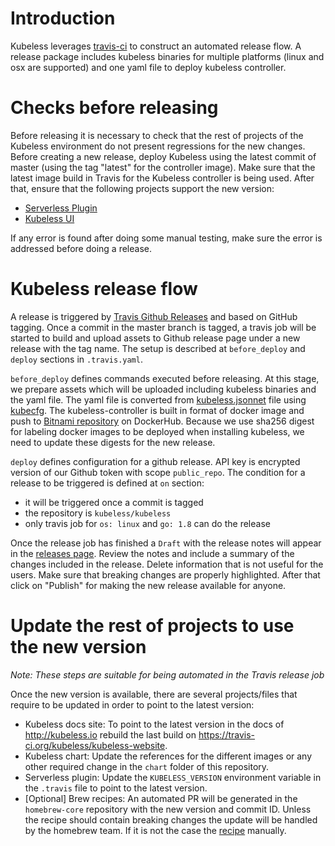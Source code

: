 # Introduction

Kubeless leverages [travis-ci](https://travis-ci.org/) to construct an automated release flow. A release package includes kubeless binaries for multiple platforms (linux and osx are supported) and one yaml file to deploy kubeless controller.

# Checks before releasing

Before releasing it is necessary to check that the rest of projects of the Kubeless environment do not present regressions for the new changes. Before creating a new release, deploy Kubeless using the latest commit of master (using the tag "latest" for the controller image). Make sure that the latest image build in Travis for the Kubeless controller is being used. After that, ensure that the following projects support the new version:

 - [Serverless Plugin](https://github.com/serverless/serverless-kubeless)
 - [Kubeless UI](https://github.com/kubeless/kubeless-ui)

If any error is found after doing some manual testing, make sure the error is addressed before doing a release.

# Kubeless release flow

A release is triggered by [Travis Github Releases](https://docs.travis-ci.com/user/deployment/releases/) and based on GitHub tagging. Once a commit in the master branch is tagged, a travis job will be started to build and upload assets to Github release page under a new release with the tag name. The setup is described at `before_deploy` and `deploy` sections in `.travis.yaml`.

`before_deploy` defines commands executed before releasing. At this stage, we prepare assets which will be uploaded including kubeless binaries and the yaml file. The yaml file is converted from [kubeless.jsonnet](https://github.com/kubeless/kubeless/blob/master/kubeless.jsonnet) file using [kubecfg](https://github.com/ksonnet/kubecfg). The kubeless-controller is built in format of docker image and push to [Bitnami repository](https://hub.docker.com/r/bitnami/kubeless-controller/) on DockerHub. Because we use sha256 digest for labeling docker images to be deployed when installing kubeless, we need to update these digests for the new release.

`deploy` defines configuration for a github release. API key is encrypted version of our Github token with scope `public_repo`. The condition for a release to be triggered is defined at `on` section:
- it will be triggered once a commit is tagged
- the repository is `kubeless/kubeless`
- only travis job for `os: linux` and `go: 1.8` can do the release

Once the release job has finished a `Draft` with the release notes will appear in the [releases page](https://github.com/kubeless/kubeless/releases). Review the notes and include a summary of the changes included in the release. Delete information that is not useful for the users. Make sure that breaking changes are properly highlighted. After that click on "Publish" for making the new release available for anyone.

# Update the rest of projects to use the new version

_Note: These steps are suitable for being automated in the Travis release job_

Once the new version is available, there are several projects/files that require to be updated in order to point to the latest version:
 
 - Kubeless docs site: To point to the latest version in the docs of http://kubeless.io rebuild the last build on https://travis-ci.org/kubeless/kubeless-website.
 - Kubeless chart: Update the references for the different images or any other required change in the `chart` folder of this repository.
 - Serverless plugin: Update the `KUBELESS_VERSION` environment variable in the `.travis` file to point to the latest version.
 - [Optional] Brew recipes: An automated PR will be generated in the `homebrew-core` repository with the new version and commit ID. Unless the recipe should contain breaking changes the update will be handled by the homebrew team. If it is not the case the [recipe](https://github.com/Homebrew/homebrew-core/blob/master/Formula/kubeless.rb) manually.
